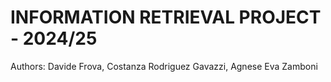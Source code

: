 # INFORMATION RETRIEVAL PROJECT - 2024/25
Authors: Davide Frova, Costanza Rodriguez Gavazzi, Agnese Eva Zamboni
